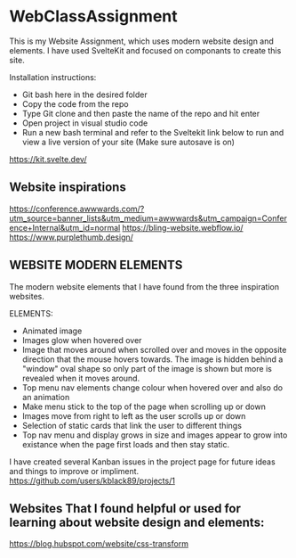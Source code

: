 # WebClassAssignment

This is my Website Assignment, which uses modern website design and elements. I have used SvelteKit and focused on componants to create this site.

Installation instructions:
- Git bash here in the desired folder
- Copy the code from the repo
- Type Git clone and then paste the name of the repo and hit enter
- Open project in visual studio code
- Run a new bash terminal and refer to the Sveltekit link below to run and view a live version of your site (Make sure autosave is on)

https://kit.svelte.dev/

## Website inspirations

https://conference.awwwards.com/?utm_source=banner_lists&utm_medium=awwwards&utm_campaign=Conference+Internal&utm_id=normal
https://bling-website.webflow.io/
https://www.purplethumb.design/

## WEBSITE MODERN ELEMENTS 

The modern website elements that I have found from the three inspiration websites. 

ELEMENTS:
- Animated image 
- Images glow when hovered over
- Image that moves around when scrolled over and moves in the opposite direction that the mouse hovers towards. The image is hidden behind a "window" oval shape so only part of the image is shown but more is revealed when it moves around.
- Top menu nav elements change colour when hovered over and also do an animation 
- Make menu stick to the top of the page when scrolling up or down
- Images move from right to left as the user scrolls up or down
- Selection of static cards that link the user to different things
- Top nav menu and display grows in size and images appear to grow into existance when the page first loads and then stay static. 

I have created several Kanban issues in the project page for future ideas and things to improve or impliment.
https://github.com/users/kblack89/projects/1

## Websites That I found helpful or used for learning about website design and elements:
https://blog.hubspot.com/website/css-transform








